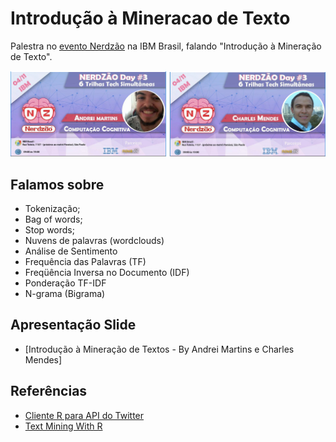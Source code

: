 # Introdução à Mineracao de Texto
Palestra no [evento Nerdzão](https://www.meetup.com/pt-BR/Nerdzao/events/242381283/) na IBM Brasil, falando "Introdução à Mineração de Texto".

![Context Menu](art/cards.png)


## Falamos sobre

- Tokenização;
- Bag of words;
- Stop words;
- Nuvens de palavras (wordclouds)
- Análise de Sentimento
- Frequência das Palavras (TF)
- Freqüência Inversa no Documento (IDF)
- Ponderação TF-IDF
- N-grama (Bigrama)


## Apresentação Slide

- [Introdução à Mineração de Textos - By Andrei Martins e Charles Mendes]

## Referências

- [Cliente R para API do Twitter](https://github.com/mkearney/rtweet)
- [Text Mining With R](http://tidytextmining.com/)